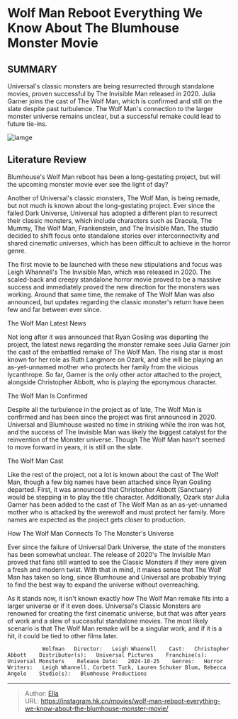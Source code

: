 # Wolf Man Reboot Everything We Know About The Blumhouse Monster Movie


## SUMMARY 



  Universal&#39;s classic monsters are being resurrected through standalone movies, proven successful by The Invisible Man released in 2020.   Julia Garner joins the cast of The Wolf Man, which is confirmed and still on the slate despite past turbulence.   The Wolf Man&#39;s connection to the larger monster universe remains unclear, but a successful remake could lead to future tie-ins.  

![iamge](https://static1.srcdn.com/wordpress/wp-content/uploads/2020/06/Ryan-Gosling-in-The-Wolf-Man.jpg)

## Literature Review

Blumhouse&#39;s Wolf Man reboot has been a long-gestating project, but will the upcoming monster movie ever see the light of day? 




Another of Universal&#39;s classic monsters, The Wolf Man, is being remade, but not much is known about the long-gestating project. Ever since the failed Dark Universe, Universal has adopted a different plan to resurrect their classic monsters, which include characters such as Dracula, The Mummy, The Wolf Man, Frankenstein, and The Invisible Man. The studio decided to shift focus onto standalone stories over interconnectivity and shared cinematic universes, which has been difficult to achieve in the horror genre.




The first movie to be launched with these new stipulations and focus was Leigh Whannell&#39;s The Invisible Man, which was released in 2020. The scaled-back and creepy standalone horror movie proved to be a massive success and immediately proved the new direction for the monsters was working. Around that same time, the remake of The Wolf Man was also announced, but updates regarding the classic monster&#39;s return have been few and far between ever since.


 The Wolf Man Latest News 
          

Not long after it was announced that Ryan Gosling was departing the project, the latest news regarding the monster remake sees Julia Garner join the cast of the embattled remake of The Wolf Man. The rising star is most known for her role as Ruth Langmore on Ozark, and she will be playing an as-yet-unnamed mother who protects her family from the vicious lycanthrope. So far, Garner is the only other actor attached to the project, alongside Christopher Abbott, who is playing the eponymous character. 






 The Wolf Man Is Confirmed 
          

Despite all the turbulence in the project as of late, The Wolf Man is confirmed and has been since the project was first announced in 2020. Universal and Blumhouse wasted no time in striking while the iron was hot, and the success of The Invisible Man was likely the biggest catalyst for the reinvention of the Monster universe. Though The Wolf Man hasn&#39;t seemed to move forward in years, it is still on the slate.



 The Wolf Man Cast 
          

Like the rest of the project, not a lot is known about the cast of The Wolf Man, though a few big names have been attached since Ryan Gosling departed. First, it was announced that Christopher Abbott (Sanctuary) would be stepping in to play the title character. Additionally, Ozark star Julia Garner has been added to the cast of The Wolf Man as an as-yet-unnamed mother who is attacked by the werewolf and must protect her family. More names are expected as the project gets closer to production. 






 How The Wolf Man Connects To The Monster&#39;s Universe 
          

Ever since the failure of Universal Dark Universe, the state of the monsters has been somewhat unclear. The release of 2020&#39;s The Invisible Man proved that fans still wanted to see the Classic Monsters if they were given a fresh and modern twist. With that in mind, it makes sense that The Wolf Man has taken so long, since Blumhouse and Universal are probably trying to find the best way to expand the universe without overreaching.

As it stands now, it isn&#39;t known exactly how The Wolf Man remake fits into a larger universe or if it even does. Universal&#39;s Classic Monsters are renowned for creating the first cinematic universe, but that was after years of work and a slew of successful standalone movies. The most likely scenario is that The Wolf Man remake will be a singular work, and if it is a hit, it could be tied to other films later.






 


 
               Wolfman   Director:   Leigh Whannell    Cast:   Christopher Abbott    Distributor(s):   Universal Pictures    Franchise(s):   Universal Monsters    Release Date:   2024-10-25    Genres:   Horror    Writers:   Leigh Whannell, Corbett Tuck, Lauren Schuker Blum, Rebecca Angelo    Studio(s):   Blumhouse Productions      

---

> Author: [Ella](https://instagram.hk.cn/)  
> URL: https://instagram.hk.cn/movies/wolf-man-reboot-everything-we-know-about-the-blumhouse-monster-movie/  

